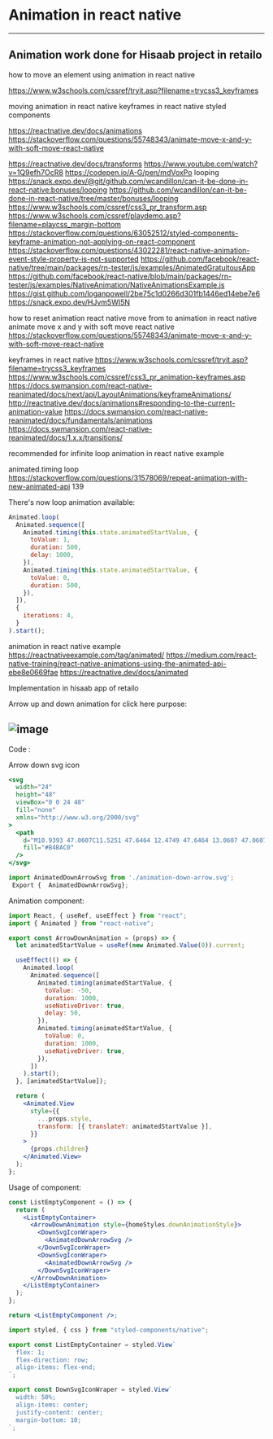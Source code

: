 # Animation in react native

---

## Animation work done for Hisaab project in retailo

how to move an element using animation in react native

https://www.w3schools.com/cssref/tryit.asp?filename=trycss3_keyframes

moving animation in react native
keyframes in react native styled components

https://reactnative.dev/docs/animations
https://stackoverflow.com/questions/55748343/animate-move-x-and-y-with-soft-move-react-native

https://reactnative.dev/docs/transforms
https://www.youtube.com/watch?v=1Q9efh7OcR8
https://codepen.io/A-G/pen/mdVoxPo
looping
https://snack.expo.dev/@git/github.com/wcandillon/can-it-be-done-in-react-native:bonuses/looping
https://github.com/wcandillon/can-it-be-done-in-react-native/tree/master/bonuses/looping
https://www.w3schools.com/cssref/css3_pr_transform.asp
https://www.w3schools.com/cssref/playdemo.asp?filename=playcss_margin-bottom
https://stackoverflow.com/questions/63052512/styled-components-keyframe-animation-not-applying-on-react-component
https://stackoverflow.com/questions/43022281/react-native-animation-event-style-property-is-not-supported
https://github.com/facebook/react-native/tree/main/packages/rn-tester/js/examples/AnimatedGratuitousApp
https://github.com/facebook/react-native/blob/main/packages/rn-tester/js/examples/NativeAnimation/NativeAnimationsExample.js
https://gist.github.com/loganpowell/2be75c1d0266d301fb1446ed14ebe7e6
https://snack.expo.dev/HJvm5WI5N

how to reset animation react native
move from to animation in react native
animate move x and y with soft move react native
https://stackoverflow.com/questions/55748343/animate-move-x-and-y-with-soft-move-react-native

keyframes in react native
https://www.w3schools.com/cssref/tryit.asp?filename=trycss3_keyframes
https://www.w3schools.com/cssref/css3_pr_animation-keyframes.asp
https://docs.swmansion.com/react-native-reanimated/docs/next/api/LayoutAnimations/keyframeAnimations/
http://reactnative.dev/docs/animations#responding-to-the-current-animation-value
https://docs.swmansion.com/react-native-reanimated/docs/fundamentals/animations
https://docs.swmansion.com/react-native-reanimated/docs/1.x.x/transitions/

recommended for infinite loop
animation in react native example

animated.timing loop
https://stackoverflow.com/questions/31578069/repeat-animation-with-new-animated-api
139

There's now loop animation available:

```jsx showLineNumbers
Animated.loop(
  Animated.sequence([
    Animated.timing(this.state.animatedStartValue, {
      toValue: 1,
      duration: 500,
      delay: 1000,
    }),
    Animated.timing(this.state.animatedStartValue, {
      toValue: 0,
      duration: 500,
    }),
  ]),
  {
    iterations: 4,
  }
).start();
```

animation in react native example
https://reactnativeexample.com/tag/animated/
https://medium.com/react-native-training/react-native-animations-using-the-animated-api-ebe8e0669fae
https://reactnative.dev/docs/animated

Implementation in hisaab app of retailo

Arrow up and down animation for click here purpose:

## ![image ](../../../../../assets/images/image125.png)

Code :

Arrow down svg icon

```jsx showLineNumbers
<svg
  width="24"
  height="48"
  viewBox="0 0 24 48"
  fill="none"
  xmlns="http://www.w3.org/2000/svg"
>
  <path
    d="M10.9393 47.0607C11.5251 47.6464 12.4749 47.6464 13.0607 47.0607L22.6066 37.5147C23.1924 36.9289 23.1924 35.9792 22.6066 35.3934C22.0208 34.8076 21.0711 34.8076 20.4853 35.3934L12 43.8787L3.51472 35.3934C2.92894 34.8076 1.97919 34.8076 1.3934 35.3934C0.807615 35.9792 0.807615 36.9289 1.3934 37.5147L10.9393 47.0607ZM10.5 3.31397e-08L10.5 46L13.5 46L13.5 -3.31397e-08L10.5 3.31397e-08Z"
    fill="#B4BAC0"
  />
</svg>
```

```jsx showLineNumbers
import AnimatedDownArrowSvg from './animation-down-arrow.svg';
 Export {  AnimatedDownArrowSvg};
```

Animation component:

```jsx showLineNumbers
import React, { useRef, useEffect } from "react";
import { Animated } from "react-native";

export const ArrowDownAnimation = (props) => {
  let animatedStartValue = useRef(new Animated.Value(0)).current;

  useEffect(() => {
    Animated.loop(
      Animated.sequence([
        Animated.timing(animatedStartValue, {
          toValue: -50,
          duration: 1000,
          useNativeDriver: true,
          delay: 50,
        }),
        Animated.timing(animatedStartValue, {
          toValue: 0,
          duration: 1000,
          useNativeDriver: true,
        }),
      ])
    ).start();
  }, [animatedStartValue]);

  return (
    <Animated.View
      style={{
        ...props.style,
        transform: [{ translateY: animatedStartValue }],
      }}
    >
      {props.children}
    </Animated.View>
  );
};
```

Usage of component:

```jsx showLineNumbers
const ListEmptyComponent = () => {
  return (
    <ListEmptyContainer>
      <ArrowDownAnimation style={homeStyles.downAnimationStyle}>
        <DownSvgIconWraper>
          <AnimatedDownArrowSvg />
        </DownSvgIconWraper>
        <DownSvgIconWraper>
          <AnimatedDownArrowSvg />
        </DownSvgIconWraper>
      </ArrowDownAnimation>
    </ListEmptyContainer>
  );
};

return <ListEmptyComponent />;

import styled, { css } from "styled-components/native";

export const ListEmptyContainer = styled.View`
  flex: 1;
  flex-direction: row;
  align-items: flex-end;
`;

export const DownSvgIconWraper = styled.View`
  width: 50%;
  align-items: center;
  justify-content: center;
  margin-bottom: 10;
`;
```
